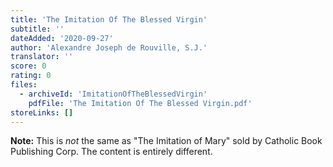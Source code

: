 ```yaml
---
title: 'The Imitation Of The Blessed Virgin'
subtitle: ''
dateAdded: '2020-09-27'
author: 'Alexandre Joseph de Rouville, S.J.'
translator: ''
score: 0
rating: 0
files:
  - archiveId: 'ImitationOfTheBlessedVirgin'
    pdfFile: 'The Imitation Of The Blessed Virgin.pdf'
storeLinks: []
---
```


**Note:** This is *not* the same as "The Imitation of Mary" sold by Catholic Book Publishing Corp. The content is entirely different.
